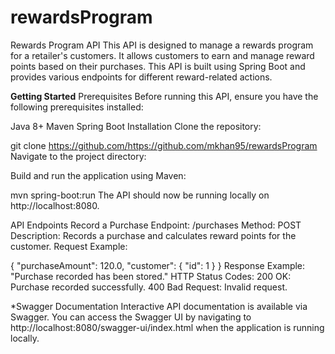 # rewardsProgram

Rewards Program API
This API is designed to manage a rewards program for a retailer's customers. It allows customers to earn and manage reward points based on their purchases. This API is built using Spring Boot and provides various endpoints for different reward-related actions.


**Getting Started**
Prerequisites
Before running this API, ensure you have the following prerequisites installed:

Java 8+
Maven
Spring Boot
Installation
Clone the repository:

git clone https://github.com/https://github.com/mkhan95/rewardsProgram
Navigate to the project directory:

Build and run the application using Maven:


mvn spring-boot:run
The API should now be running locally on http://localhost:8080.

API Endpoints
Record a Purchase
Endpoint: /purchases
Method: POST
Description: Records a purchase and calculates reward points for the customer.
Request Example:

{
  "purchaseAmount": 120.0,
  "customer": {
    "id": 1
  }
}
Response Example: "Purchase recorded has been stored."
HTTP Status Codes:
200 OK: Purchase recorded successfully.
400 Bad Request: Invalid request.

*Swagger Documentation
Interactive API documentation is available via Swagger. You can access the Swagger UI by navigating to http://localhost:8080/swagger-ui/index.html when the application is running locally.

